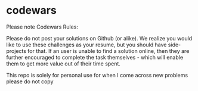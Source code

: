 # codewars

Please note Codewars Rules: 


Please do not post your solutions on Github (or alike). We realize you would like to use these challenges as your resume, but you should have side-projects for that. If an user is unable to find a solution online, then they are further encouraged to complete the task themselves - which will enable them to get more value out of their time spent.

This repo is solely for personal use for when I come across new problems please do not copy 
